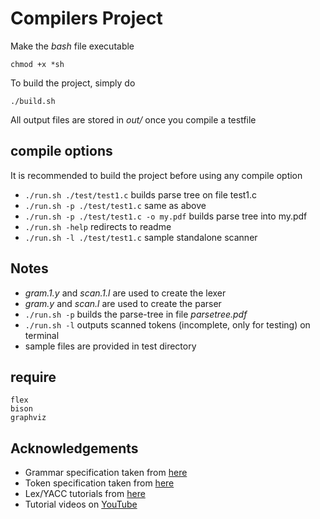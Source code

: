 Compilers Project
=======

Make the _bash_ file executable

    chmod +x *sh

To build the project, simply do

    ./build.sh

All output files are stored in _out/_ once you compile a testfile

## compile options

It is recommended to build the project before using any compile option

* `./run.sh ./test/test1.c` builds parse tree on file test1.c
* `./run.sh -p ./test/test1.c` same as above
* `./run.sh -p ./test/test1.c -o my.pdf` builds parse tree into my.pdf
* `./run.sh -help` redirects to readme
* `./run.sh -l ./test/test1.c` sample standalone scanner

## Notes

* _gram.1.y_ and _scan.1.l_ are used to create the lexer
* _gram.y_ and _scan.l_ are used to create the parser
* `./run.sh -p` builds the parse-tree in file _parsetree.pdf_
* `./run.sh -l` outputs scanned tokens (incomplete, only for testing) on terminal
* sample files are provided in test directory

## require

    flex
    bison
    graphviz

## Acknowledgements

* Grammar specification taken from  [here](http://www.quut.com/c/ANSI-C-grammar-y.html)
* Token specification taken from [here](http://www.quut.com/c/ANSI-C-grammar-l-2011.html)
* Lex/YACC tutorials from [here](http://www.iitk.ac.in/LDP/HOWTO/Lex-YACC-HOWTO.html)
* Tutorial videos on [YouTube](https://www.youtube.com)
